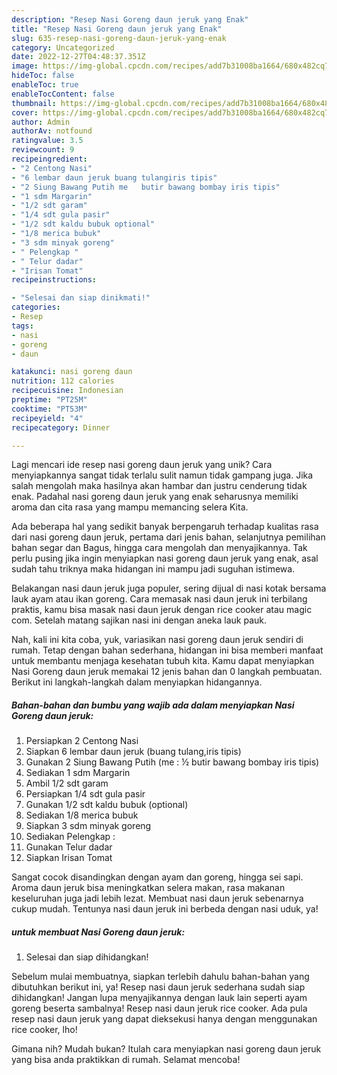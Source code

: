 ```yaml
---
description: "Resep Nasi Goreng daun jeruk yang Enak"
title: "Resep Nasi Goreng daun jeruk yang Enak"
slug: 635-resep-nasi-goreng-daun-jeruk-yang-enak
category: Uncategorized
date: 2022-12-27T04:48:37.351Z
image: https://img-global.cpcdn.com/recipes/add7b31008ba1664/680x482cq70/nasi-goreng-daun-jeruk-foto-resep-utama.jpg
hideToc: false
enableToc: true
enableTocContent: false
thumbnail: https://img-global.cpcdn.com/recipes/add7b31008ba1664/680x482cq70/nasi-goreng-daun-jeruk-foto-resep-utama.jpg
cover: https://img-global.cpcdn.com/recipes/add7b31008ba1664/680x482cq70/nasi-goreng-daun-jeruk-foto-resep-utama.jpg
author: Admin
authorAv: notfound
ratingvalue: 3.5
reviewcount: 9
recipeingredient:
- "2 Centong Nasi"
- "6 lembar daun jeruk buang tulangiris tipis"
- "2 Siung Bawang Putih me   butir bawang bombay iris tipis"
- "1 sdm Margarin"
- "1/2 sdt garam"
- "1/4 sdt gula pasir"
- "1/2 sdt kaldu bubuk optional"
- "1/8 merica bubuk"
- "3 sdm minyak goreng"
- " Pelengkap "
- " Telur dadar"
- "Irisan Tomat"
recipeinstructions:

- "Selesai dan siap dinikmati!"
categories:
- Resep
tags:
- nasi
- goreng
- daun

katakunci: nasi goreng daun 
nutrition: 112 calories
recipecuisine: Indonesian
preptime: "PT25M"
cooktime: "PT53M"
recipeyield: "4"
recipecategory: Dinner

---
```





Lagi mencari ide resep nasi goreng daun jeruk yang unik? Cara menyiapkannya sangat tidak terlalu sulit namun tidak gampang juga. Jika salah mengolah maka hasilnya akan hambar dan justru cenderung tidak enak. Padahal nasi goreng daun jeruk yang enak seharusnya memiliki aroma dan cita rasa yang mampu memancing selera Kita.





Ada beberapa hal yang sedikit banyak berpengaruh terhadap kualitas rasa dari nasi goreng daun jeruk, pertama dari jenis bahan, selanjutnya pemilihan bahan segar dan Bagus, hingga cara mengolah dan menyajikannya. Tak perlu pusing jika ingin menyiapkan nasi goreng daun jeruk yang enak,      asal sudah tahu triknya maka hidangan ini mampu jadi suguhan istimewa.














Belakangan nasi daun jeruk juga populer, sering dijual di nasi kotak bersama lauk ayam atau ikan goreng. Cara memasak nasi daun jeruk ini terbilang praktis, kamu bisa masak nasi daun jeruk dengan rice cooker atau magic com. Setelah matang sajikan nasi ini dengan aneka lauk pauk.






Nah, kali ini kita coba, yuk, variasikan nasi goreng daun jeruk sendiri di rumah. Tetap dengan bahan sederhana, hidangan ini bisa memberi manfaat untuk membantu menjaga kesehatan tubuh kita. Kamu dapat menyiapkan Nasi Goreng daun jeruk memakai 12 jenis bahan dan 0 langkah pembuatan. Berikut ini langkah-langkah dalam menyiapkan hidangannya.

<!--inarticleads1-->

##### Bahan-bahan dan bumbu yang wajib ada dalam menyiapkan Nasi Goreng daun jeruk:

1. Persiapkan 2 Centong Nasi
1. Siapkan 6 lembar daun jeruk (buang tulang,iris tipis)
1. Gunakan 2 Siung Bawang Putih (me : ½ butir bawang bombay iris tipis)
1. Sediakan 1 sdm Margarin
1. Ambil 1/2 sdt garam
1. Persiapkan 1/4 sdt gula pasir
1. Gunakan 1/2 sdt kaldu bubuk (optional)
1. Sediakan 1/8 merica bubuk
1. Siapkan 3 sdm minyak goreng
1. Sediakan  Pelengkap :
1. Gunakan  Telur dadar
1. Siapkan Irisan Tomat


Sangat cocok disandingkan dengan ayam dan goreng, hingga sei sapi. Aroma daun jeruk bisa meningkatkan selera makan, rasa makanan keseluruhan juga jadi lebih lezat. Membuat nasi daun jeruk sebenarnya cukup mudah. Tentunya nasi daun jeruk ini berbeda dengan nasi uduk, ya! 

<!--inarticleads2-->

#####  untuk membuat Nasi Goreng daun jeruk:


1. Selesai dan siap dihidangkan!

Sebelum mulai membuatnya, siapkan terlebih dahulu bahan-bahan yang dibutuhkan berikut ini, ya! Resep nasi daun jeruk sederhana sudah siap dihidangkan! Jangan lupa menyajikannya dengan lauk lain seperti ayam goreng beserta sambalnya! Resep nasi daun jeruk rice cooker. Ada pula resep nasi daun jeruk yang dapat dieksekusi hanya dengan menggunakan rice cooker, lho! 

Gimana nih? Mudah bukan? Itulah cara menyiapkan nasi goreng daun jeruk yang bisa anda praktikkan di rumah. Selamat mencoba!
